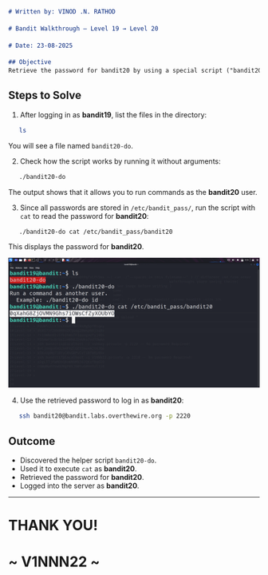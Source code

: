 ```markdown
# Written by: VINOD .N. RATHOD  

# Bandit Walkthrough — Level 19 → Level 20  

# Date: 23-08-2025  

## Objective  
Retrieve the password for bandit20 by using a special script ("bandit20-do") that allows execution of commands as another user.  
```

## **Steps to Solve**

1. After logging in as **bandit19**, list the files in the directory:

```bash
   ls
```

You will see a file named `bandit20-do`.

2. Check how the script works by running it without arguments:

```bash
   ./bandit20-do
```

The output shows that it allows you to run commands as the **bandit20** user.

3. Since all passwords are stored in `/etc/bandit_pass/`, run the script with `cat` to read the password for **bandit20**:

```bash
   ./bandit20-do cat /etc/bandit_pass/bandit20
```

This displays the password for **bandit20**.

![Running ./bandit20-do cat /etc/bandit\_pass/bandit20 and retrieving the password](Assets/level-19.png)


4. Use the retrieved password to log in as **bandit20**:

```bash
   ssh bandit20@bandit.labs.overthewire.org -p 2220
```

## **Outcome**

* Discovered the helper script `bandit20-do`.
* Used it to execute `cat` as **bandit20**.
* Retrieved the password for **bandit20**.
* Logged into the server as **bandit20**.

---

# THANK YOU!

# \~ **V1NNN22** \~

